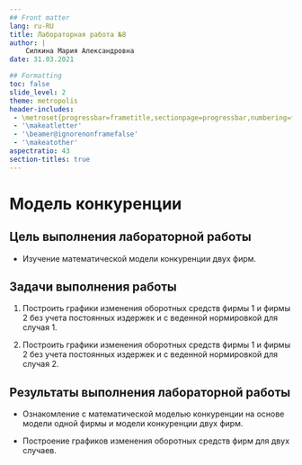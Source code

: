 ```yaml
---
## Front matter
lang: ru-RU
title: Лабораторная работа №8
author: |
	Силкина Мария Александровна
date: 31.03.2021

## Formatting
toc: false
slide_level: 2
theme: metropolis
header-includes: 
 - \metroset{progressbar=frametitle,sectionpage=progressbar,numbering=fraction}
 - '\makeatletter'
 - '\beamer@ignorenonframefalse'
 - '\makeatother'
aspectratio: 43
section-titles: true
---
```


# Модель конкуренции

## Цель выполнения лабораторной работы

- Изучение математической модели конкуренции двух фирм.

## Задачи выполнения работы

1. Построить графики изменения оборотных средств фирмы 1 и фирмы 2 без учета постоянных издержек и с веденной нормировкой для случая 1.

2. Построить графики изменения оборотных средств фирмы 1 и фирмы 2 без учета постоянных издержек и с веденной нормировкой для случая 2.

## Результаты выполнения лабораторной работы

- Ознакомление с математической моделью конкуренции на основе модели одной фирмы и модели конкуренции двух фирм.

- Построение графиков изменения оборотных средств фирм для двух случаев.

